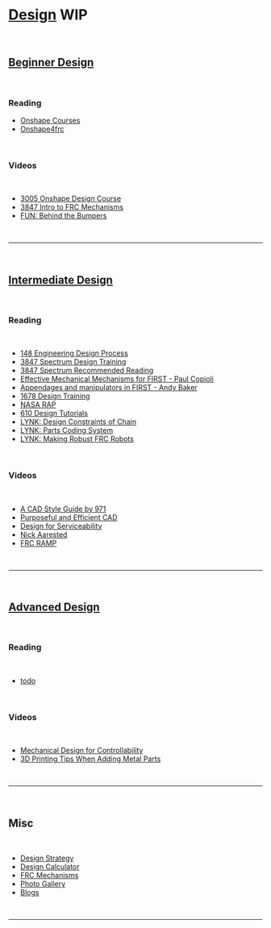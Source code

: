 # [Design](https://docs.lynkrobotics.org/design/) WIP

<br>

## [Beginner Design](https://docs.lynkrobotics.org/design/beginnerDesign.html)

<br>

### Reading

- [Onshape Courses](https://learn.onshape.com/)
- [Onshape4frc](https://onshape4frc.com/getting-started)

<br>

### Videos

<br> 

- [3005 Onshape Design Course](https://youtube.com/playlist?list=PLQIm9FH0BaLy89D08eBL-6CcWH8o2BRJe&si=x4AX0GJiqzkJxVXf)
- [3847 Intro to FRC Mechanisms](https://youtu.be/JTZ31lpMkfA?si=me_SW8SM-egxrF4-)
- [FUN: Behind the Bumpers](https://youtube.com/playlist?list=PLkZ6_Ld1x9Y_GDGwzzxD_vi_5tnlmAWJo&si=Q4rhtTdQc81wzV3J)

<br>

***

<br>

## [Intermediate Design](https://docs.lynkrobotics.org/design/intermediateDesign.html)

<br>

### Reading 

<br> 

- [148 Engineering Design Process](https://www.robowranglers148.com/uploads/1/0/5/4/10542658/engineering_design_process_for_robotics.pdf)
- [3847 Spectrum Design Training](https://docs.google.com/document/d/e/2PACX-1vQk_ghFBN7682QI_17lbBCx8V_RXNomQRR7er-UIzlllsbdpO4RWOQAVnGFZAEypeNm2grS2G9oxFMp/pub)
- [3847 Spectrum Recommended Reading](https://spectrum3847.org/recommendedreading/)
- [Effective Mechanical Mechanisms for FIRST - Paul Copioli](https://youtu.be/aBOnxpYnqJ8?si=v_-8Bacb59vAXEUB)
- [Appendages and manipulators in FIRST - Andy Baker](https://docs.google.com/presentation/d/1YTM2FmHvUvqv6XOI_iVW8Br4_A0RBnhT/edit?usp=sharing&ouid=110371802215846802787&rtpof=true&sd=true)
- [1678 Design Training](https://drive.google.com/drive/folders/1F-AP030M6VrqCQtGZnVcdJJVV1d6hj72?usp=drive_link)
- [NASA RAP](https://robotics.nasa.gov/downloads/nasarap-rdc-v101-compressed.pdf)
- [610 Design Tutorials](http://www.team610.com/wp-content/uploads/2014/03/Design-TutorialsRev10.pdf)
- [LYNK: Design Constraints of Chain](https://docs.google.com/document/d/1m06TxMAqUlIHKjY84uFjRJwLsTOlEjOfFqxZBVQKsck/edit?usp=sharing)
- [LYNK: Parts Coding System](https://docs.google.com/document/d/1AxjovjDQV9VLWG0vvZujM-4wMK7v6N10FWTSsmSrQFU/edit?usp=sharing)
- [LYNK: Making Robust FRC Robots](https://docs.google.com/document/d/1Qt6DSVOIRh5dXyzQ9Q3VipjBpd12ozPSDN2LOaZLYqo/edit?usp=sharing)


<br>

### Videos

<br> 

- [A CAD Style Guide by 971](https://youtu.be/oENvHabGOoA?si=qe0Tc230AZP1iNOu)
- [Purposeful and Efficient CAD](https://youtu.be/RxtOA4lBPK8?si=FFvrh58HJHzkDw0V)
- [Design for Serviceability](https://youtu.be/iKS5dfLuRYA?si=AhDQ48YXtXCUPUqm)
- [Nick Aarested](https://www.youtube.com/@cadandcookies)
- [FRC RAMP](https://www.youtube.com/@973RAMP/videos)

<br>

***

<br>

## [Advanced Design](https://docs.lynkrobotics.org/design/advancedDesign.html)

<br>

### Reading

<br>

- [todo]() 

<br>

### Videos

<br>

- [Mechanical Design for Controllability](https://youtu.be/VNfFn-gcfFI?si=V7nIBtyTmOmKHGzp) 
- [3D Printing Tips When Adding Metal Parts](https://youtu.be/rk6MkW1eRiY?si=-bjcroJT3XKzytSA)

<br>

***

<br>

## Misc

<br>

- [Design Strategy](https://docs.lynkrobotics.org/design/designWorkshops.html)
- [Design Calculator](https://docs.lynkrobotics.org/design/designTools.html)
- [FRC Mechanisms](https://docs.lynkrobotics.org/design/frcMechanisms.html)
- [Photo Gallery](https://docs.lynkrobotics.org/design/photoGallery.html)
- [Blogs](https://docs.lynkrobotics.org/design/teamBlogs.html)

<br>

***

<br>